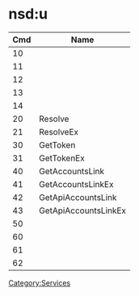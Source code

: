 # nsd:u

| Cmd | Name                 |
| --- | -------------------- |
| 10  |                      |
| 11  |                      |
| 12  |                      |
| 13  |                      |
| 14  |                      |
| 20  | Resolve              |
| 21  | ResolveEx            |
| 30  | GetToken             |
| 31  | GetTokenEx           |
| 40  | GetAccountsLink      |
| 41  | GetAccountsLinkEx    |
| 42  | GetApiAccountsLink   |
| 43  | GetApiAccountsLinkEx |
| 50  |                      |
| 60  |                      |
| 61  |                      |
| 62  |                      |

[Category:Services](Category:Services "wikilink")
